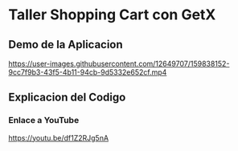 # Taller Shopping Cart con GetX
## Demo de la Aplicacion


https://user-images.githubusercontent.com/12649707/159838152-9cc7f9b3-43f5-4b11-94cb-9d5332e652cf.mp4


## Explicacion del Codigo
### Enlace a YouTube
https://youtu.be/df1Z2RJg5nA
